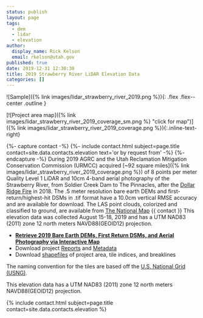```yaml
---
status: publish
layout: page
tags:
  - dem
  - lidar
  - elevation
author:
  display_name: Rick Kelson
  email: rkelson@utah.gov
published: true
date: 2019-12-31 12:30:30
title: 2019 Strawberry River LiDAR Elevation Data
categories: []
---
```


![Sample]({% link images/lidar_strawberry_river_2019.png %}){: .flex .flex--center .outline }

[![Project area map]({% link images/lidar_strawberry_river_2019_coverage_sm.png %} "click for map")]({% link images/lidar_strawberry_river_2019_coverage.png %}){:.inline-text-right}

{%- capture contact -%}
{%- include contact.html subject=page.title contact=site.data.contacts.elevation text='or by request from' -%}
{%- endcapture -%}
During 2019 AGRC and the Utah Reclamation Mitigation Conservation Commission (URMCC) acquired [~92 square miles]({% link images/lidar_strawberry_river_2019_coverage.png %}) of 8 points per meter Quality Level 1 LiDAR and 10cm 4-band aerial photography of the Strawberry River, from Soldier Creek Dam to The Pinnacles, after the [Dollar Ridge Fire](https://inciweb.nwcg.gov/incident/5881/) in 2018. The .5 meter resolution bare earth DEMs and first-return/highest-hit DSMs in .tif format have a 10.0cm vertical RMSE accuracy and are available for download. The LAS point clouds, colorized and classified to ground, are available from [The National Map](https://apps.nationalmap.gov/downloader) {{ contact }} This elevation data was collected August 15-18, 2019 and has a UTM NAD83 (2011) zone 12 north meters NAVD88(GEOID12) projection.

<ul class="dotless">
  <li>
    <strong>
      <i class="fa fa-download"></i> <a href="https://raster.utah.gov/?catGroup=.5%20Meter%20%7B2019%20Strawberry%20River%20LiDAR%7D,HRO%202019%20(10cm)&title=2019%20Strawberry%20River%20Lidar%20DEMs%20and%20Aerial%20Photography" target="_blank">Retrieve 2019 Bare Earth DEMs, First Return DSMs, and Aerial Photography via Interactive Map</a>
    </strong>
  </li>
  <li>
    <i class="fa fa-download"></i> Download project <a href="https://storage.googleapis.com/state-of-utah-sgid-downloads/lidar/strawberry-river-2019/StrawberryRiver_2019_Reports.zip" target="_blank">Reports</a> and <a href="https://storage.googleapis.com/state-of-utah-sgid-downloads/lidar/strawberry-river-2019/StrawberryRiver_2019_Metadata.zip" target="_blank">Metadata</a>
  </li>
  <li>
    <i class="fa fa-download"></i> Download <a href="https://storage.googleapis.com/state-of-utah-sgid-downloads/lidar/strawberry-river-2019/StrawberryRiver_2019_shps.zip" target="_blank">shapefiles</a> of project area, tile indices, and breaklines
  </li>
</ul>

The naming convention for the tiles are based off the [U.S. National Grid (USNG)](https://www.fgdc.gov/usng/how-to-read-usng/index_html).

This elevation data has a UTM NAD83 (2011) zone 12 north meters NAVD88(GEOID12) projection.

{% include contact.html subject=page.title contact=site.data.contacts.elevation %}
